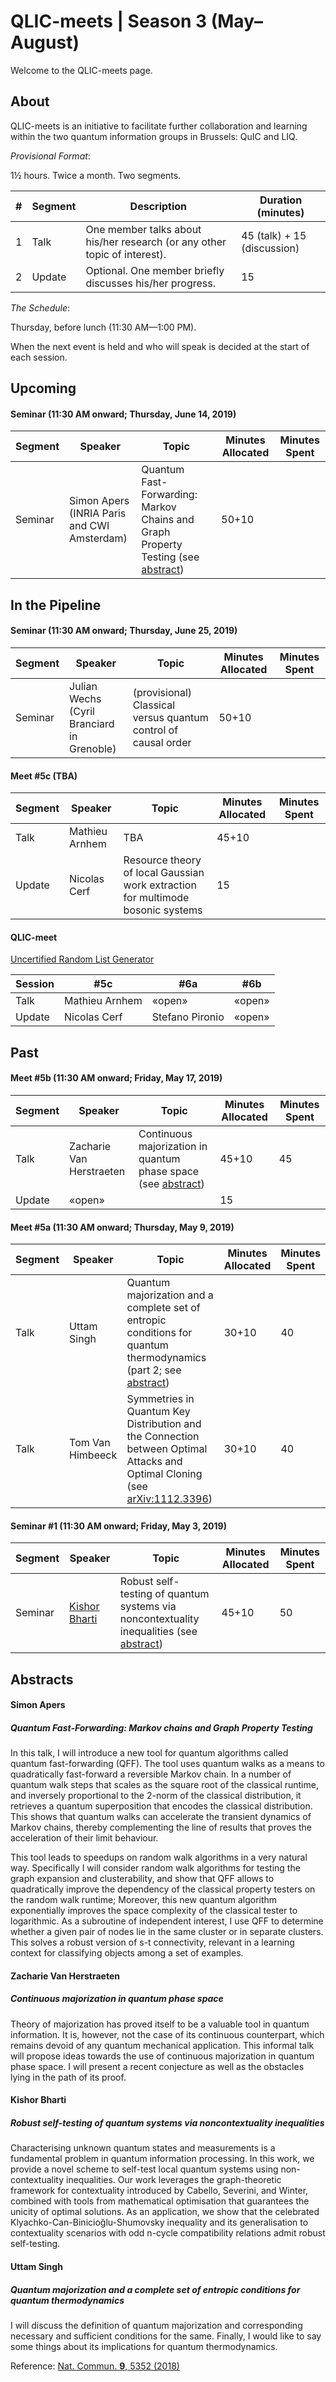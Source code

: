 # QLIC-meets | Season 3 (May–August)
Welcome to the QLIC-meets page. 



## About

QLIC-meets is an initiative to facilitate further collaboration and learning within the two quantum information groups in Brussels: QuIC and LIQ. 



*Provisional Format*: 

1½ hours. Twice a month. Two segments.

| #    | Segment | Description                                                  | Duration (minutes)          |
| ---- | ------- | ------------------------------------------------------------ | --------------------------- |
| 1    | Talk    | One member talks about his/her research (or any other topic of interest). | 45 (talk) + 15 (discussion) |
| 2    | Update  | Optional. One member briefly discusses his/her progress.     | 15                          |





*The Schedule*: 

Thursday, before lunch (11:30 AM—1:00 PM).

When the next event is held and who will speak is decided at the start of each session.



## Upcoming



#### Seminar (11:30 AM onward; Thursday, June 14, 2019)

| Segment | Speaker                                           | Topic                                                        | Minutes Allocated | Minutes Spent |
| ------- | ------------------------------------------------- | ------------------------------------------------------------ | ----------------- | ------------- |
| Seminar | Simon Apers <br />(INRIA Paris and CWI Amsterdam) | Quantum Fast-Forwarding: Markov Chains and Graph Property Testing (see [abstract](#simon-apers)) | 50+10             |               |



## In the Pipeline



#### Seminar (11:30 AM onward; Thursday, June 25, 2019)

| Segment | Speaker                                         | Topic                                                        | Minutes Allocated | Minutes Spent |
| ------- | ----------------------------------------------- | ------------------------------------------------------------ | ----------------- | ------------- |
| Seminar | Julian Wechs<br />(Cyril Branciard in Grenoble) | (provisional) Classical versus quantum control of causal order | 50+10             |               |



#### Meet #5c (TBA)

| Segment | Speaker        | Topic                                                        | Minutes Allocated | Minutes Spent |
| ------- | -------------- | ------------------------------------------------------------ | ----------------- | ------------- |
| Talk    | Mathieu Arnhem | TBA                                                          | 45+10             |               |
| Update  | Nicolas Cerf   | Resource theory of local Gaussian work extraction for multimode bosonic systems | 15                |               |



#### QLIC-meet

[Uncertified Random List Generator](https://mybinder.org/v2/gh/QuIC-meets/QuIC-meets.github.io/master?filepath=season2/lineUp/lineUp.ipynb)

| Session | #5c            | #6a             | #6b    |
| ------- | -------------- | --------------- | ------ |
| Talk    | Mathieu Arnhem | «open»          | «open» |
| Update  | Nicolas Cerf   | Stefano Pironio | «open» |



## Past



#### Meet #5b (11:30 AM onward; Friday, May 17, 2019)

| Segment | Speaker                  | Topic                                                        | Minutes Allocated | Minutes Spent |
| ------- | ------------------------ | ------------------------------------------------------------ | ----------------- | ------------- |
| Talk    | Zacharie Van Herstraeten | Continuous majorization in quantum phase space (see [abstract](#Zacharie-van-herstraeten)) | 45+10             | 45            |
| Update  | «open»                   |                                                              | 15                |               |



#### Meet #5a (11:30 AM onward; Thursday, May 9, 2019)

| Segment | Speaker          | Topic                                                        | Minutes Allocated | Minutes Spent |
| ------- | ---------------- | ------------------------------------------------------------ | ----------------- | ------------- |
| Talk    | Uttam Singh      | Quantum majorization and a complete set of entropic conditions for quantum thermodynamics (part 2; see [abstract](#uttam-singh)) | 30+10             | 40            |
| Talk    | Tom Van Himbeeck | Symmetries in Quantum Key Distribution and the Connection between Optimal Attacks and Optimal Cloning (see [arXiv:1112.3396](https://arxiv.org/abs/1112.3396)) | 30+10             | 40            |



#### Seminar #1 (11:30 AM onward; Friday, May 3, 2019)

| Segment | Speaker                                                      | Topic                                                        | Minutes Allocated | Minutes Spent |
| ------- | ------------------------------------------------------------ | ------------------------------------------------------------ | ----------------- | ------------- |
| Seminar | [Kishor Bharti](https://www.quantumlah.org/people/profile/kishor) | Robust self-testing of quantum systems via noncontextuality inequalities (see [abstract](#kishor-bharti)) | 45+10             | 50            |



## Abstracts



#### Simon Apers

##### Quantum Fast-Forwarding: Markov chains and Graph Property Testing

In this talk, I will introduce a new tool for quantum algorithms called quantum fast-forwarding (QFF). The tool uses quantum walks as a means to quadratically fast-forward a reversible Markov chain. In a number of quantum walk steps that scales as the square root of the classical runtime, and inversely proportional to the 2-norm of the classical distribution, it retrieves a quantum superposition that encodes the classical distribution. This shows that quantum walks can accelerate the transient dynamics of Markov chains, thereby complementing the line of results that proves the acceleration of their limit behaviour. 

This tool leads to speedups on random walk algorithms in a very natural way. Specifically I will consider random walk algorithms for testing the graph expansion and clusterability, and show that QFF allows to quadratically improve the dependency of the classical property testers on the random walk runtime; Moreover, this new quantum algorithm exponentially improves the space complexity of the classical tester to logarithmic. As a subroutine of independent interest, I use QFF to determine whether a given pair of nodes lie in the same cluster or in separate clusters. This solves a robust version of s-t connectivity, relevant in a learning context for classifying objects among a set of examples.





#### Zacharie Van Herstraeten 

##### Continuous majorization in quantum phase space

Theory of majorization has proved itself to be a valuable tool in quantum information. It is, however, not the case of its continuous counterpart, which remains devoid of any quantum mechanical application. This informal talk will propose ideas towards the use of continuous majorization in quantum phase space. I will present a recent conjecture as well as the obstacles lying in the path of its proof.



#### Kishor Bharti

##### Robust self-testing of quantum systems via noncontextuality inequalities

Characterising unknown quantum states and measurements is a fundamental problem in quantum information processing. In this work, we provide a novel scheme to self-test local quantum systems using non-contextuality inequalities. Our work leverages the graph-theoretic framework for contextuality introduced by Cabello, Severini, and Winter, combined with tools from mathematical optimisation that guarantees the unicity of optimal solutions. As an application, we show that the celebrated Klyachko-Can-Binicioğlu-Shumovsky inequality and its generalisation to contextuality scenarios with odd n-cycle compatibility relations admit robust self-testing.



#### Uttam Singh

##### Quantum majorization and a complete set of entropic conditions for quantum thermodynamics

I will discuss the definition of quantum majorization and corresponding necessary and sufficient conditions for the same. Finally, I would like to say some things about its implications for quantum thermodynamics.

Reference: [Nat. Commun. **9**, 5352 (2018)](https://www.nature.com/articles/s41467-018-06261-7)
